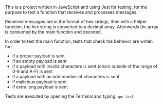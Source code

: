 This is a project written in JavaScript and using Jest for testing, for the purpose to test a function that receives and processes messages.

Received messages are in the format of hex strings, then with a helper function, the hex string is converted to a decimal array. Afterwards the array is consumed by the main function and decoded.

In order to test the main function, tests that check the behavior are writen for:

- if a proper payload is sent
- if an empty payload is sent
- if a payload with invalid characters is sent (chars outside of the range of 0-9 and A-F) is sent
- if a payload with an odd number of characters is sent
- if malicious payload is sent
- if extra long payload is sent

Tests are executed by opening the Terminal and typing `npm test`
